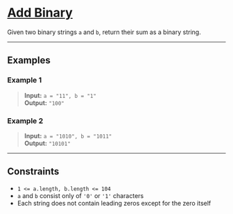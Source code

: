 # [Add Binary](https://leetcode.com/problems/add-binary/)

Given two binary strings `a` and `b`, return their sum as a binary string.

---

## Examples

### Example 1
> **Input:** `a = "11", b = "1"`  
> **Output:** `"100"`

### Example 2
> **Input:** `a = "1010", b = "1011"`  
> **Output:** `"10101"`

---

## Constraints
- `1 <= a.length, b.length <= 104`
- `a` and `b` consist only of `'0'` or `'1'` characters
- Each string does not contain leading zeros except for the zero itself 